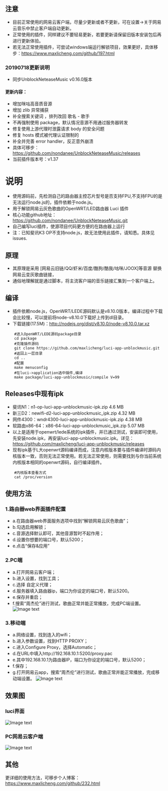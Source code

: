 ## 注意
- 目前正常使用的网易云客户端，尽量少更新或者不更新，可在设置->关于网易云音乐中禁止客户端自动更新。
- 正常使用的插件，同样建议不要轻易更新，若要更新请保留旧版本安装包后再进行更新体验。
- 若无法正常使用插件，可尝试windows端运行解锁项目，效果更好，具体移步：https://www.maxlicheng.com/github/197.html
### 20190718更新说明
- 同步UnblockNeteaseMusic v0.16.0版本
#### 更新内容：
- 增加咪咕高音质音源 
- 增加 zlib 异常捕获 
- 补全搜索关键词 ，排列改回 歌名 - 歌手 
- 不再强制使用 package，默认情况音源不用通过服务器转发 
- 修复使用上游代理时泄露请求 body 的安全问题
- 修复 hosts 模式被代理认证限制的 
- 补全并完善 error handler，反正意外崩溃
- 具体可移步：https://github.com/nondanee/UnblockNeteaseMusic/releases
- 当前插件版本号：v1.37

# 说明
- 使用源码前，先检测自己的路由器主控芯片型号是否支持FPU,不支持FPU的是无法运行node.js的，插件依赖于node.js。
- 用于解锁网易云灰色歌曲的OpenWRT/LED路由器 Luci 插件
- 核心功能github地址：https://github.com/nondanee/UnblockNeteaseMusic.git 
- 自己编写luci插件，使源项目代码更方便的在路由器上运行
- 注：已知斐讯K3 OP不支持node.js，故无法使用此插件，请知悉。具体见 issues.

## 原理
- 其原理是采用  [网易云旧链/QQ/虾米/百度/酷狗/酷我/咕咪/JOOX]等音源 替换网易云变灰歌曲链接，
- 通俗地理解就是通过脚本，将主流客户端的音乐链接汇集到一个客户端上。

## 编译
- 插件依赖node.js，OpenWRT/LEDE源码默认是v8.10.0版本，编译过程中下载会比较慢，可以提前将node-v8.10.0下载好上传到dl目录。
- 下载链接(17.5M)：http://nodejs.org/dist/v8.10.0/node-v8.10.0.tar.xz  
```Brash
    #进入OpenWRT/LEDE源码package目录
    cd package
    #克隆插件源码
    git clone https://github.com/maxlicheng/luci-app-unblockmusic.git
    #返回上一层目录
    cd ..
    #配置
    make menuconfig
    #在luci->application选中插件,编译
    make package/luci-app-unblockmusic/compile V=99
```

## Releases中现有ipk
- 斐讯N1：n1-op-luci-app-unblockmusic-ipk.zip       4.6 MB
- 新三D2：newifi-d2-luci-app-unblockmusic_ipk.zip       4.32 MB
- 网件4300：wndr4300-luci-app-unblockmusic-ipk.zip       4.38 MB
- 软路由x86-64：x86-64-luci-app-unblockmusic_ipk.zip       5.07 MB
- 以上是适用于openwrt/lede系统的ipk插件，并已通过测试，安装即可使用，先安装node.ipk，再安装luci-app-unblockmusic.ipk。详见：https://github.com/maxlicheng/luci-app-unblockmusic/releases
- 现有ipk基于L大openwrt源码编译而成，注意内核版本要与插件编译时源码内核版本一致，否则无法正常使用。若无法正常使用，则需要找到与你当前系统内核版本相同的openwrt源码，自行编译插件。
```Brash
    #内核版本查看方式
    cat /proc/version
```

## 使用方法
### 1.路由器web界面插件配置
- a.在路由器web界面服务选项中找到“解锁网易云灰色歌曲”；
- b.勾选启用解锁；
- c.音源选择默认即可，其他音源暂时不起作用；
- d.设置你想要的端口号，默认5200；
- e.点击“保存&应用”

### 2.PC端
- a.打开网易云客户端；
- b.进入设置，找到工具；
- c.选择 自定义代理；
- d.服务器填入路由器ip，端口为你设定的端口号，默认5200。
- e.保存并重启；
- f.搜索“周杰伦”进行测试，歌曲正常并能正常播放，完成PC端设置。
 ![Image text](http://www.maxlicheng.com/wp-content/uploads/2019/06/luci-1.jpg)

### 3.移动端
- a.网络设置，找到连入的wifi；
- b.进入参数设置，找到HTTP PROXY；
- c.进入Configure Proxy，选择Automatic；
- d.在URL中填入http://192.168.10.1:5200/proxy.pac
- e.其中192.168.10.1为路由器IP，端口为你设定的端口号，默认5200；
- f.保存；
- g.打开网易云app，搜索“周杰伦”进行测试，歌曲正常并能正常播放，完成移动端设置。
 ![Image text](http://www.maxlicheng.com/wp-content/uploads/2019/06/Luci-3.jpg)

## 效果图
### luci界面
  ![Image text](https://raw.githubusercontent.com/maxlicheng/luci-app-unblockmusic/master/views/views1.jpg)
### PC网易云客户端
  ![Image text](https://raw.githubusercontent.com/maxlicheng/luci-app-unblockmusic/master/views/views2.jpg)
  
## 其他
更详细的使用方法，可移步个人博客：https://www.maxlicheng.com/github/232.html
